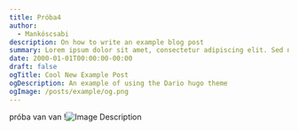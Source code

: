 ```yaml
---
title: Próba4
author:
  - Mankóscsabi
description: On how to write an example blog post
summary: Lorem ipsum dolor sit amet, consectetur adipiscing elit. Sed neque elit, tristique placerat feugiat ac, facilisis vitae arcu. Proin eget egestas augue. Praesent ut sem nec arcu pellentesque aliquet. Duis dapibus diam vel metus tempus vulputate.
date: 2000-01-01T00:00:00-00:00
draft: false
ogTitle: Cool New Example Post
ogDescription: An example of using the Dario hugo theme
ogImage: /posts/example/og.png
---
```

próba
van
 van
 !![Image Description](/images/Pasted%20image%2020250319085924.png)